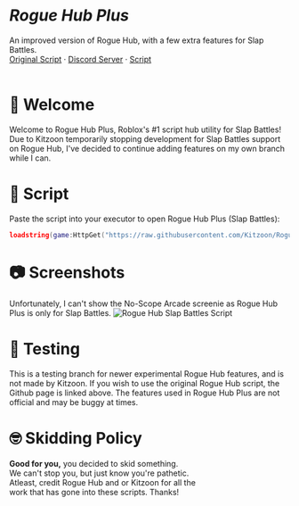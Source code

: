 # _Rogue Hub Plus_
An improved version of Rogue Hub, with a few extra features for Slap Battles. <br>
[Original Script](https://github.com/Kitzoon/Rogue-Hub) · [Discord Server](https://discord.gg/c4xWZ4G4bx) · [Script](https://raw.githubusercontent.com/Kitzoon/Rogue-Hub/main/LOADSTRING.lua)
<br>
<br>
# 👋 Welcome
Welcome to Rogue Hub Plus, Roblox's #1 script hub utility for Slap Battles! Due to Kitzoon temporarily stopping development for Slap Battles support on Rogue Hub, I've decided to continue adding features on my own branch while I can.

# 💉 Script
Paste the script into your executor to open Rogue Hub Plus (Slap Battles):
```lua
loadstring(game:HttpGet("https://raw.githubusercontent.com/Kitzoon/Rogue-Hub/main/Main.lua", true))()
```

# 📷 Screenshots
Unfortunately, I can't show the No-Scope Arcade screenie as Rogue Hub Plus is only for Slap Battles.
![Rogue Hub Slap Battles Script](https://cdn.discordapp.com/attachments/1022560613341335682/1022912565271068702/unknown.png)
<br>
# 🧪 Testing
This is a testing branch for newer experimental Rogue Hub features, and is not made by Kitzoon. If you wish to use the original Rogue Hub script, the Github page is linked above. The features used in Rogue Hub Plus are not official and may be buggy at times.

# 🤓 Skidding Policy
**Good for you,** you decided to skid something. <br>
We can't stop you, but just know you're pathetic. <br>
Atleast, credit Rogue Hub and or Kitzoon for all the <br>
work that has gone into these scripts. Thanks!
